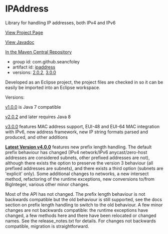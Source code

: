 # IPAddress
Library for handling IP addresses, both IPv4 and IPv6

[View Project Page](https://seancfoley.github.io/IPAddress/)

[View Javadoc](https://seancfoley.github.io/IPAddress/IPAddress/apidocs/)

[In the Maven Central Repository](https://repo1.maven.org/maven2/com/github/seancfoley/ipaddress/)
- group id: com.github.seancfoley
- artifact id: [ipaddress](https://search.maven.org/#search%7Cga%7C1%7Cipaddress)
- versions: [2.0.2](https://search.maven.org/#artifactdetails%7Ccom.github.seancfoley%7Cipaddress%7C2.0.2%7Cjar), [3.0.0](https://search.maven.org/#artifactdetails%7Ccom.github.seancfoley%7Cipaddress%7C3.0.0%7Cjar)

Developed as an Eclipse project, the project files are checked in so it can be easily be imported into an Eclipse workspace.

Versions:

[v1.0.0](https://github.com/seancfoley/IPAddress/releases/tag/v1.0.0) is Java 7 compatible

[v2.0.2](https://github.com/seancfoley/IPAddress/releases/tag/v2.0.2) and later requires Java 8

[v3.0.0](https://github.com/seancfoley/IPAddress/releases/tag/v3.0.0) features MAC address support, EUI-48 and EUI-64 MAC integration with IPv6, new address framework, new IP string formats parsed and produced, and other additions

**[Latest Version v4.0.0](https://github.com/seancfoley/IPAddress/releases/tag/v4.0.0)** features new prefix length handling.  The default prefix behaviour has changed (IPv4 network/IPv6 anycast/zero-host addresses are considered subnets, other prefixed addresses are not), although there exists the option to preserve the version 3 behaviour (all prefixed addresses are subnets), and there exists a third option (subnets are 'explicit' only).  Some additional changes to networks, a new intersect method, refactoring of the runtime exceptions, new conversions to/from BigInteger, various other minor changes.

Most of the API has not changed.  The prefix length behaviour is not backwards compatible but the old behaviour is still supported, see the docs section on prefix length handling to switch to the old behaviour.  A few minor changes are not backwards compatible: the runtime exceptions have changed, a few methods here and there have been relocated or changed names.  See the release_notes.txt for details.  For changes not backwards compatible, migration is straightforward.


